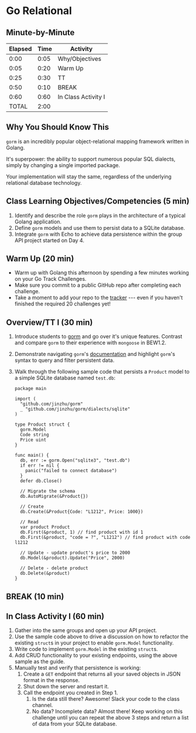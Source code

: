 # Go Relational

## Minute-by-Minute

| **Elapsed** | **Time**  | **Activity**              |
| ----------- | --------- | ------------------------- |
| 0:00        | 0:05      | Why/Objectives            |
| 0:05        | 0:20      | Warm Up                   |
| 0:25        | 0:30      | TT                        |
| 0:50        | 0:10      | BREAK                     |
| 0:60        | 0:60      | In Class Activity I       |
| TOTAL       | 2:00      |                           |

## Why You Should Know This

`gorm` is an incredibly popular object-relational mapping framework written in Golang.

It's superpower: the ability to support numerous popular SQL dialects, simply by changing a single imported package.

Your implementation will stay the same, regardless of the underlying relational database technology.

## Class Learning Objectives/Competencies (5 min)

1. Identify and describe the role `gorm` plays in the architecture of a typical Golang application.
2. Define `gorm` models and use them to persist data to a SQLite database.
3. Integrate `gorm` with Echo to achieve data persistence within the group API project started on Day 4.

## Warm Up (20 min)

- Warm up with Golang this afternoon by spending a few minutes working on your Go Track Challenges.
- Make sure you commit to a public GitHub repo after completing each challenge.
- Take a moment to add your repo to the [tracker](https://make.sc/trackbew2.5) --- even if you haven't finished the required 20 challenges yet!

## Overview/TT I (30 min)

1. Introduce students to [gorm](http://gorm.io) and go over it's unique features. Contrast and compare `gorm` to their experience with `mongoose` in BEW1.2.

2. Demonstrate navigating `gorm`'s [documentation](http://gorm.io/docs/) and highlight `gorm`'s syntax to query and filter persistent data.

3. Walk through the following sample code that persists a `Product` model to a simple SQLite database named `test.db`:
    ```golang
    package main

    import (
      "github.com/jinzhu/gorm"
      _ "github.com/jinzhu/gorm/dialects/sqlite"
    )

    type Product struct {
      gorm.Model
      Code string
      Price uint
    }

    func main() {
      db, err := gorm.Open("sqlite3", "test.db")
      if err != nil {
        panic("failed to connect database")
      }
      defer db.Close()

      // Migrate the schema
      db.AutoMigrate(&Product{})

      // Create
      db.Create(&Product{Code: "L1212", Price: 1000})

      // Read
      var product Product
      db.First(&product, 1) // find product with id 1
      db.First(&product, "code = ?", "L1212") // find product with code l1212

      // Update - update product's price to 2000
      db.Model(&product).Update("Price", 2000)

      // Delete - delete product
      db.Delete(&product)
    }
    ```

## BREAK (10 min)

## In Class Activity I (60 min)

1. Gather into the same groups and open up your API project.
2. Use the sample code above to drive a discussion on how to refactor the existing `struct`s in your project to enable `gorm.Model` functionality.
3. Write code to implement `gorm.Model` in the existing `struct`s.
4. Add CRUD functionality to your existing endpoints, using the above sample as the guide.
5. Manually test and verify that persistence is working:
   1.  Create a `GET` endpoint that returns all your saved objects in JSON format in the response.
   2.  Shut down the server and restart it.
   3.  Call the endpoint you created in Step 1.
       1.  Is the data still there? Awesome! Slack your code to the class channel.
       2.  No data? Incomplete data? Almost there! Keep working on this challenge until you can repeat the above 3 steps and return a list of data from your SQLite database.

